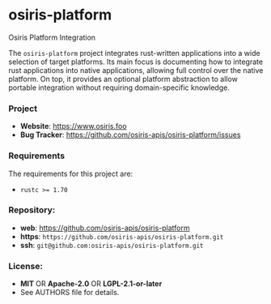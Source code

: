osiris-platform
===============

Osiris Platform Integration

The `osiris-platform` project integrates rust-written applications into a wide
selection of target platforms. Its main focus is documenting how to integrate
rust applications into native applications, allowing full control over the
native platform. On top, it provides an optional platform abstraction to allow
portable integration without requiring domain-specific knowledge.

### Project

 * **Website**: <https://www.osiris.foo>
 * **Bug Tracker**: <https://github.com/osiris-apis/osiris-platform/issues>

### Requirements

The requirements for this project are:

 * `rustc >= 1.70`

### Repository:

 - **web**:   <https://github.com/osiris-apis/osiris-platform>
 - **https**: `https://github.com/osiris-apis/osiris-platform.git`
 - **ssh**:   `git@github.com:osiris-apis/osiris-platform.git`

### License:

 - **MIT** OR **Apache-2.0** OR **LGPL-2.1-or-later**
 - See AUTHORS file for details.
